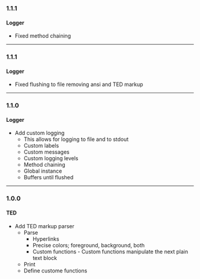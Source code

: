 ### 1.1.1

#### Logger

+ Fixed method chaining

___

### 1.1.1

#### Logger

+ Fixed flushing to file removing ansi and TED markup

___

### 1.1.0

#### Logger

+ Add custom logging
  * This allows for logging to file and to stdout
  * Custom labels
  * Custom messages
  * Custom logging levels
  * Method chaining
  * Global instance
  * Buffers until flushed

___

### 1.0.0

#### TED

+ Add TED markup parser
  * Parse
    * Hyperlinks
    * Precise colors; foreground, background, both
    * Custom functions - Custom functions manipulate the next plain text block
  * Print
  * Define custome functions
